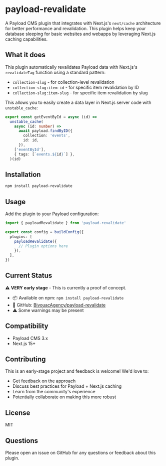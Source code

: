 # payload-revalidate

A Payload CMS plugin that integrates with Next.js's `next/cache` architecture for better performance and revalidation. This plugin helps keep your database sleeping for basic websites and webapps by leveraging Next.js caching capabilities.

## What it does

This plugin automatically revalidates Payload data with Next.js's `revalidateTag` function using a standard pattern:

- `collection-slug` - for collection-level revalidation
- `collection-slug:item-id` - for specific item revalidation by ID
- `collection-slug:item-slug` - for specific item revalidation by slug

This allows you to easily create a data layer in Next.js server code with `unstable_cache`:

```ts
export const getEventById = async (id) =>
  unstable_cache(
    async (id: number) =>
      await payload.findByID({
        collection: 'events',
        id: id,
      }),
    ['eventById'],
    { tags: [`events.${id}`] },
  )(id)
```

## Installation

```bash
npm install payload-revalidate
```

## Usage

Add the plugin to your Payload configuration:

```ts
import { payloadRevalidate } from 'payload-revalidate'

export const config = buildConfig({
  plugins: [
    payloadRevalidate({
      // Plugin options here
    }),
  ],
})
```

## Current Status

⚠️ **VERY early stage** - This is currently a proof of concept.

- 📦 Available on npm: `npm install payload-revalidate`
- 🔗 GitHub: [BivouacAgency/payload-revalidate](https://github.com/BivouacAgency/payload-revalidate)
- ⚠️ Some warnings may be present

## Compatibility

- Payload CMS 3.x
- Next.js 15+

## Contributing

This is an early-stage project and feedback is welcome! We'd love to:

- Get feedback on the approach
- Discuss best practices for Payload + Next.js caching
- Learn from the community's experience
- Potentially collaborate on making this more robust

## License

MIT

## Questions

Please open an issue on GitHub for any questions or feedback about this plugin.
